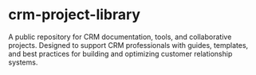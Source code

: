 # crm-project-library
A public repository for CRM documentation, tools, and collaborative projects. Designed to support CRM professionals with guides, templates, and best practices for building and optimizing customer relationship systems.
